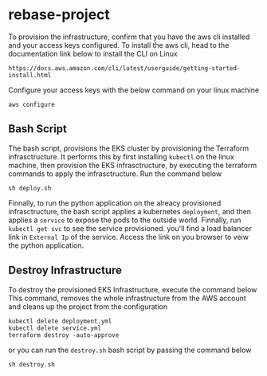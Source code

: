 
# rebase-project

To provision the infrastructure, confirm that you have the aws cli installed and your access keys configured.
To install the aws cli, head to the documentation link below to install the CLI on Linux

`https://docs.aws.amazon.com/cli/latest/userguide/getting-started-install.html`

Configure your access keys with the below command on your linux machine

`aws configure`











## Bash Script

The bash script, provisions the EKS cluster by provisioning the Terraform infrasctructure. It performs this by first installing `kubectl` on the linux machine, then provision the EKS infrasctructure, by executing the terraform commands to apply the infrasctructure. Run the command below

`sh deploy.sh`

Finnally, to run the python application on the alreacy provisioned infrasctructure, the bash script applies a kubernetes `deployment`, and then applies a `service` to expose the pods to the outside world. 
Finnally, run `kubectl get svc` to see the service provisioned. you'll find a load balancer link in `External Ip` of the service. Access the link on you browser to veiw the python application. 

## Destroy Infrastructure

To destroy the provisioned EKS Infrastructure, execute the command below
This command, removes the whole infrastructure from the AWS account and cleans up the project from the configuration

`````
kubectl delete deployment.yml
kubectl delete service.yml
terraform destroy -auto-approve
`````
or you can run the `destroy.sh` bash script by passing the command below

`sh destroy.sh`